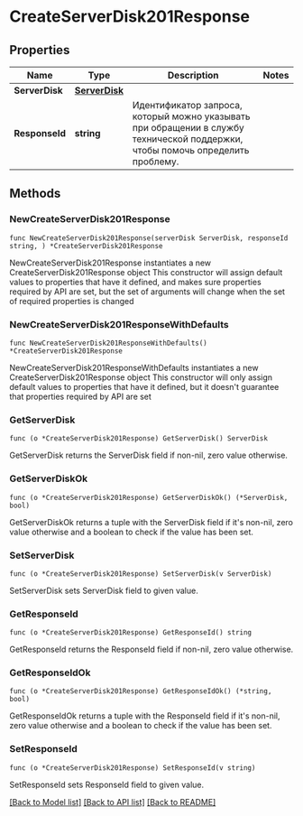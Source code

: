 # CreateServerDisk201Response

## Properties

Name | Type | Description | Notes
------------ | ------------- | ------------- | -------------
**ServerDisk** | [**ServerDisk**](ServerDisk.md) |  | 
**ResponseId** | **string** | Идентификатор запроса, который можно указывать при обращении в службу технической поддержки, чтобы помочь определить проблему. | 

## Methods

### NewCreateServerDisk201Response

`func NewCreateServerDisk201Response(serverDisk ServerDisk, responseId string, ) *CreateServerDisk201Response`

NewCreateServerDisk201Response instantiates a new CreateServerDisk201Response object
This constructor will assign default values to properties that have it defined,
and makes sure properties required by API are set, but the set of arguments
will change when the set of required properties is changed

### NewCreateServerDisk201ResponseWithDefaults

`func NewCreateServerDisk201ResponseWithDefaults() *CreateServerDisk201Response`

NewCreateServerDisk201ResponseWithDefaults instantiates a new CreateServerDisk201Response object
This constructor will only assign default values to properties that have it defined,
but it doesn't guarantee that properties required by API are set

### GetServerDisk

`func (o *CreateServerDisk201Response) GetServerDisk() ServerDisk`

GetServerDisk returns the ServerDisk field if non-nil, zero value otherwise.

### GetServerDiskOk

`func (o *CreateServerDisk201Response) GetServerDiskOk() (*ServerDisk, bool)`

GetServerDiskOk returns a tuple with the ServerDisk field if it's non-nil, zero value otherwise
and a boolean to check if the value has been set.

### SetServerDisk

`func (o *CreateServerDisk201Response) SetServerDisk(v ServerDisk)`

SetServerDisk sets ServerDisk field to given value.


### GetResponseId

`func (o *CreateServerDisk201Response) GetResponseId() string`

GetResponseId returns the ResponseId field if non-nil, zero value otherwise.

### GetResponseIdOk

`func (o *CreateServerDisk201Response) GetResponseIdOk() (*string, bool)`

GetResponseIdOk returns a tuple with the ResponseId field if it's non-nil, zero value otherwise
and a boolean to check if the value has been set.

### SetResponseId

`func (o *CreateServerDisk201Response) SetResponseId(v string)`

SetResponseId sets ResponseId field to given value.



[[Back to Model list]](../README.md#documentation-for-models) [[Back to API list]](../README.md#documentation-for-api-endpoints) [[Back to README]](../README.md)


